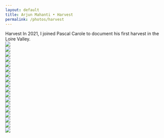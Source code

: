 ```yaml
---
layout: default 
title: Arjun Mahanti • Harvest
permalink: /photos/harvest
---
```


<section id="header-generic" class="color-generic">			
    <div class="row">
    <span class="title">Harvest</span>
    <span class="subtitle">In 2021, I joined Pascal Carole to document his first harvest in the Loire Valley.</span>
    </div>
</section>
<section>
    <img src="/img/photos/harvest/01.png">
</section>
<section>
    <img src="/img/photos/harvest/02.png">
</section>
<section>
    <img src="/img/photos/harvest/03.png">
</section>
<section>
    <img src="/img/photos/harvest/04.png">
</section>
<section>
    <img src="/img/photos/harvest/05.png">
</section>
<section>
    <img src="/img/photos/harvest/06.png">
</section>
<section>
    <img src="/img/photos/harvest/07.png">
</section>
<section>
    <img src="/img/photos/harvest/08.png">
</section>
<section>
    <img src="/img/photos/harvest/09.png">
</section>
<section>
    <img src="/img/photos/harvest/10.png">
</section>
<section>
    <img src="/img/photos/harvest/11.png">
</section>
<section>
    <img src="/img/photos/harvest/12.png">
</section>
<section>
    <img src="/img/photos/harvest/13.png">
</section>
<section>
    <img src="/img/photos/harvest/14.png">
</section>
<section>
    <img src="/img/photos/harvest/15.png">
</section>
<section>
    <img src="/img/photos/harvest/16.png">
</section>
<section>
    <img src="/img/photos/harvest/17.png">
</section>
<section>
    <img src="/img/photos/harvest/18.png">
</section>